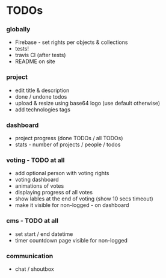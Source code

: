 # TODOs

### globally

- Firebase - set rights per objects & collections
- tests!
- travis CI (after tests)
- README on site

### project

- edit title & description
- done / undone todos
- upload & resize using base64 logo (use default otherwise)
- add technologies tags

### dashboard

- project progress (done TODOs / all TODOs)
- stats - number of projects / people / todos

### voting - TODO at all

- add optional person with voting rights
- voting dashboard
- animations of votes
- displaying progress of all votes
- show lables at the end of voting (show 10 secs timeout)
- make it visible for non-logged - on dashboard

### cms - TODO at all

- set start / end datetime
- timer countdown page visible for non-logged

### communication
 
- chat / shoutbox
